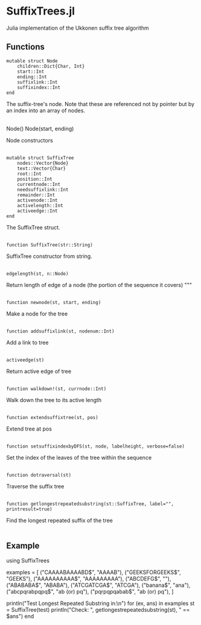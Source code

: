 # SuffixTrees.jl

Julia implementation of the Ukkonen suffix tree algorithm

## Functions

	mutable struct Node
	    children::Dict{Char, Int}
	    start::Int
	    ending::Int
	    suffixlink::Int
	    suffixindex::Int
	end

The suffix-tree's node.
Note that these are referenced not by pointer but by an index into an array of nodes.
<br /><br />

   Node()
   Node(start, ending)
   
Node constructors
<br /><br />



	mutable struct SuffixTree
	    nodes::Vector{Node}
	    text::Vector{Char}
	    root::Int
	    position::Int
	    currentnode::Int
	    needsuffixlink::Int
	    remainder::Int
	    activenode::Int
	    activelength::Int
	    activeedge::Int
	end

The SuffixTree struct.
<br /><br />


    function SuffixTree(str::String)

SuffixTree constructor from string.
<br /><br />


    edgelength(st, n::Node)
    
Return length of edge of a node (the portion of the sequence it covers) """
<br /><br />


    function newnode(st, start, ending)
  
Make a node for the tree
<br /><br />


    function addsuffixlink(st, nodenum::Int)
    
Add a link to tree
<br /><br />


    activeedge(st)
    
Return active edge of tree
<br /><br />


    function walkdown!(st, currnode::Int)

Walk down the tree to its active length
<br /><br />

    
    function extendsuffixtree(st, pos)

Extend tree at pos
<br /><br />


    function setsuffixindexbyDFS(st, node, labelheight, verbose=false)

Set the index of the leaves of the tree within the sequence
<br /><br />


    function dotraversal(st)

Traverse the suffix tree
<br /><br />


    function getlongestrepeatedsubstring(st::SuffixTree, label="", printresult=true)

Find the longest repeated suffix of the tree
<br /><br />

## Example
  
using SuffixTrees

examples = [
    ("CAAAABAAAABD\$", "AAAAB"),
    ("GEEKSFORGEEKS\$", "GEEKS"),
    ("AAAAAAAAAA\$", "AAAAAAAAA"),
    ("ABCDEFG\$", ""),
    ("ABABABA\$", "ABABA"),
    ("ATCGATCGA\$", "ATCGA"),
    ("banana\$", "ana"),
    ("abcpqrabpqpq\$", "ab (or) pq"),
    ("pqrpqpqabab\$", "ab (or) pq"),
]

println("Test Longest Repeated Substring in:\n")
for (ex, ans) in examples
    st = SuffixTree(test)
    println("Check: ", getlongestrepeatedsubstring(st), " == $ans")
end


